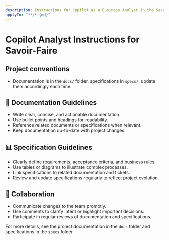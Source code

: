 ```yaml
---
description: Instructions for Copilot as a Business Analyst in the Savoir-Faire project
applyTo: "**/*.{md}"
---
```


# Copilot Analyst Instructions for Savoir-Faire

## Project conventions

- Documentation is in the `docs/` folder, specifications in `specs/`, update them accordingly each time.

## 📝 Documentation Guidelines

- Write clear, concise, and actionable documentation.
- Use bullet points and headings for readability.
- Reference related documents or specifications when relevant.
- Keep documentation up-to-date with project changes.

## 📊 Specification Guidelines

- Clearly define requirements, acceptance criteria, and business rules.
- Use tables or diagrams to illustrate complex processes.
- Link specifications to related documentation and tickets.
- Review and update specifications regularly to reflect project evolution.

## 🤝 Collaboration

- Communicate changes to the team promptly.
- Use comments to clarify intent or highlight important decisions.
- Participate in regular reviews of documentation and specifications.

For more details, see the project documentation in the `docs` folder and specifications in the `specs` folder.

